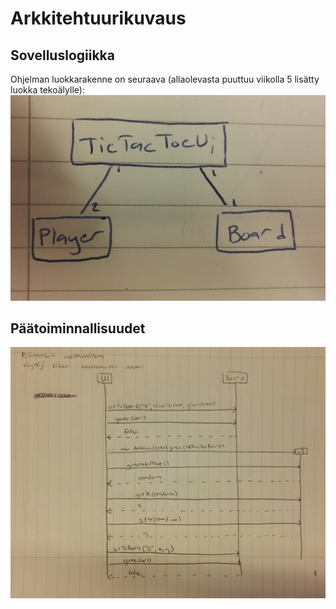 # Arkkitehtuurikuvaus

## Sovelluslogiikka

Ohjelman luokkarakenne on seuraava (allaolevasta puuttuu viikolla 5 lisätty luokka tekoälylle):
<img src="https://raw.githubusercontent.com/mnnamaria/otm-harjoitustyo/master/dokumentaatio/Kuvat/AlustavaLuokkakaavio.jpg" width="750">

## Päätoiminnallisuudet

<img src="https://github.com/mnnamaria/otm-harjoitustyo/blob/master/dokumentaatio/Kuvat/AlustavaSekvenssikaavio.jpg" width="750">

